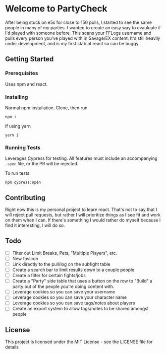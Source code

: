 # Welcome to PartyCheck

After being stuck on e5s for close to 150 pulls, I started to see the same people in many of my parties. I wanted to create an easy way to evauluate if I'd played with someone before. This scans your FFLogs username and pulls every person you've played with in Savage/EX content. It's still heavily under development, and is my first stab at react so can be buggy.

## Getting Started

### Prerequisites

Uses npm and react.

### Installing
Normal npm installation. Clone, then run 

`npm i`

If using yarn 

`yarn i`

### Running Tests
Leverages Cypress for testing. All features must include an accompanying `.spec` file, or the PR will be rejected.

To run tests:

`npm cypress:open`

## Contributing
Right now this is my personal project to learn react. That's not to say that I will reject pull requests, but rather I will prioritize things as I see fit and work on them when I can. If there's something I would rather do myself because I find it interesting, I will do so.

## Todo

- [ ] Filter out Limit Breaks, Pets, "Multiple Players", etc.
- [ ] New favicon
- [ ] Link directly to the pull/log on the subfight table
- [ ] Create a search bar to limit results down to a couple people
- [ ] Create a filter for certain fights/jobs
- [ ] Create a "Party" side table that uses a button on the row to "Build" a party out of the people you're doing content with.
- [ ] Leverage cookies so you can save your username
- [ ] Leverage cookies so you can save your character name
- [ ] Leverage cookies so you can save tags/notes about players
- [ ] Create an export system to allow tags/notes to be shared amongst people

## License

This project is licensed under the MIT License - see the LICENSE file for details
